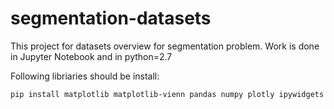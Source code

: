 # segmentation-datasets
This project for datasets overview for segmentation problem.
Work is done in Jupyter Notebook and in python=2.7

Following libriaries should be install:

```pip install matplotlib matplotlib-vienn pandas numpy plotly ipywidgets```
